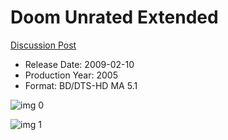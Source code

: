 # Doom Unrated Extended

[Discussion Post](https://www.avsforum.com/threads/bass-eq-for-filtered-movies.2995212/post-58458076)

* Release Date: 2009-02-10
* Production Year: 2005
* Format: BD/DTS-HD MA 5.1

![img 0](https://i.imgur.com/PNBxOSG.jpg)

![img 1](https://i.imgur.com/qzbfUmN.png)

